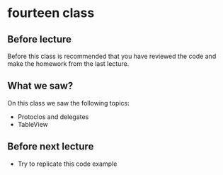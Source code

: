 # fourteen class
## Before lecture
Before this class is recommended that you have reviewed the code and make the homework from the last lecture.

## What we saw?
On this class we saw the following topics:
- Protoclos and delegates
- TableView

## Before next lecture
- Try to replicate this code example
